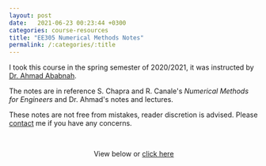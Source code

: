 ```yaml
---
layout: post
date:   2021-06-23 00:23:44 +0300
categories: course-resources
title: "EE305 Numerical Methods Notes"
permalink: /:categories/:title
---
```


I took this course in the spring semester of 2020/2021, it was instructed by [Dr. Ahmad Ababnah](https://www.just.edu.jo/eportfolio/Pages/Default.aspx?email=aaababnah).

The notes are in reference S. Chapra and R. Canale's _Numerical Methods for Engineers_  and Dr. Ahmad's notes and lectures.

These notes are not free from mistakes, reader discretion is advised. Please [contact](/contact/) me if you have any concerns.

<p>&nbsp;</p>

<p style="text-align:center;">View below or <a href="/assets/pdf/NumericalMethodsNotes.pdf">
click here</a></p>

<div style="text-align: center; margin-top: -10px">
<object data="/assets/pdf/NumericalMethodsNotes.pdf" width="100%" height="1080" type="application/pdf"></object>
</div>